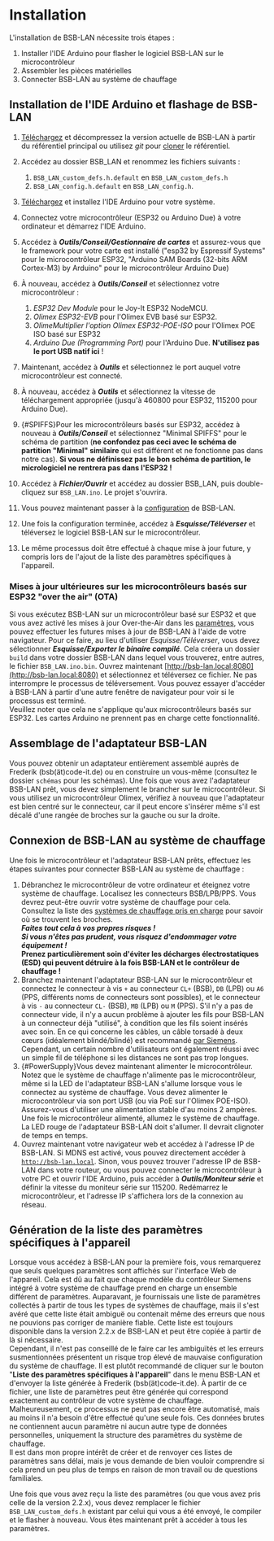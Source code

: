 # Installation
L'installation de BSB-LAN nécessite trois étapes :

1. Installer l'IDE Arduino pour flasher le logiciel BSB-LAN sur le microcontrôleur
1. Assembler les pièces matérielles
1. Connecter BSB-LAN au système de chauffage

## Installation de l'IDE Arduino et flashage de BSB-LAN

1. [Téléchargez](https://github.com/fredlcore/BSB-LAN/archive/refs/heads/master.zip) et décompressez la version actuelle de BSB-LAN à partir du référentiel principal ou utilisez *git* pour [cloner](https://github.com/fredlcore/BSB-LAN.git) le référentiel.
1. Accédez au dossier BSB_LAN et renommez les fichiers suivants :
    1. `BSB_LAN_custom_defs.h.default` en `BSB_LAN_custom_defs.h`
    1. `BSB_LAN_config.h.default` en `BSB_LAN_config.h`.
1. [Téléchargez](https://www.arduino.cc/en/software) et installez l'IDE Arduino pour votre système.
1. Connectez votre microcontrôleur (ESP32 ou Arduino Due) à votre ordinateur et démarrez l'IDE Arduino.
1. Accédez à ***Outils/Conseil/Gestionnaire de cartes*** et assurez-vous que le framework pour votre carte est installé ("esp32 by Espressif Systems" pour le microcontrôleur ESP32, "Arduino SAM Boards (32-bits ARM Cortex-M3) by Arduino" pour le microcontrôleur Arduino Due)
1. À nouveau, accédez à ***Outils/Conseil*** et sélectionnez votre microcontrôleur :
    1. *ESP32 Dev Module* pour le Joy-It ESP32 NodeMCU.
    1. *Olimex ESP32-EVB* pour l'Olimex EVB basé sur ESP32.
    1. *OlimeMultiplier l'option Olimex ESP32-POE-ISO* pour l'Olimex POE ISO basé sur ESP32
    1. *Arduino Due (Programming Port)* pour l'Arduino Due. **N'utilisez pas le port USB natif ici** !

1. Maintenant, accédez à ***Outils*** et sélectionnez le port auquel votre microcontrôleur est connecté.
1. À nouveau, accédez à ***Outils*** et sélectionnez la vitesse de téléchargement appropriée (jusqu'à 460800 pour ESP32, 115200 pour Arduino Due).

1. [](){#SPIFFS}Pour les microcontrôleurs basés sur ESP32, accédez à nouveau à ***Outils/Conseil*** et sélectionnez "Minimal SPIFFS" pour le schéma de partition (**ne confondez pas ceci avec le schéma de partition "Minimal" similaire** qui est différent et ne fonctionne pas dans notre cas). **Si vous ne définissez pas le bon schéma de partition, le micrologiciel ne rentrera pas dans l'ESP32 !**
1. Accédez à ***Fichier/Ouvrir*** et accédez au dossier BSB_LAN, puis double-cliquez sur `BSB_LAN.ino`. Le projet s'ouvrira.
1. Vous pouvez maintenant passer à la [configuration](configure.md) de BSB-LAN.
1. Une fois la configuration terminée, accédez à ***Esquisse/Téléverser*** et téléversez le logiciel BSB-LAN sur le microcontrôleur.
1. Le même processus doit être effectué à chaque mise à jour future, y compris lors de l'ajout de la liste des paramètres spécifiques à l'appareil.

### Mises à jour ultérieures sur les microcontrôleurs basés sur ESP32 "over the air" (OTA)

Si vous exécutez BSB-LAN sur un microcontrôleur basé sur ESP32 et que vous avez activé les mises à jour Over-the-Air dans les [paramètres](configure.md), vous pouvez effectuer les futures mises à jour de BSB-LAN à l'aide de votre navigateur. Pour ce faire, au lieu d'utiliser *Esquisse/Téléverser*, vous devez sélectionner ***Esquisse/Exporter le binaire compilé***. Cela créera un dossier `build` dans votre dossier BSB-LAN dans lequel vous trouverez, entre autres, le fichier `BSB_LAN.ino.bin`. Ouvrez maintenant [http://bsb-lan.local:8080](http://bsb-lan.local:8080) et sélectionnez et téléversez ce fichier. Ne pas interrompre le processus de téléversement. Vous pouvez essayer d'accéder à BSB-LAN à partir d'une autre fenêtre de navigateur pour voir si le processus est terminé.  
Veuillez noter que cela ne s'applique qu'aux microcontrôleurs basés sur ESP32. Les cartes Arduino ne prennent pas en charge cette fonctionnalité.

## Assemblage de l'adaptateur BSB-LAN
Vous pouvez obtenir un adaptateur entièrement assemblé auprès de Frederik (bsb(ät)code-it.de) ou en construire un vous-même (consultez le dossier `schémas` pour les schémas). Une fois que vous avez l'adaptateur BSB-LAN prêt, vous devez simplement le brancher sur le microcontrôleur. Si vous utilisez un microcontrôleur Olimex, vérifiez à nouveau que l'adaptateur est bien centré sur le connecteur, car il peut encore s'insérer même s'il est décalé d'une rangée de broches sur la gauche ou sur la droite.

## Connexion de BSB-LAN au système de chauffage

Une fois le microcontrôleur et l'adaptateur BSB-LAN prêts, effectuez les étapes suivantes pour connecter BSB-LAN au système de chauffage :

1. Débranchez le microcontrôleur de votre ordinateur et éteignez votre système de chauffage. Localisez les connecteurs BSB/LPB/PPS. Vous devrez peut-être ouvrir votre système de chauffage pour cela. Consultez la liste des [systèmes de chauffage pris en charge](supported_heating_systems.md) pour savoir où se trouvent les broches.<br>***Faites tout cela à vos propres risques !***<br>***Si vous n'êtes pas prudent, vous risquez d'endommager votre équipement !***<br>**Prenez particulièrement soin d'éviter les décharges électrostatiques (ESD) qui peuvent détruire à la fois BSB-LAN et le contrôleur de chauffage !**
1. Branchez maintenant l'adaptateur BSB-LAN sur le microcontrôleur et connectez le connecteur à vis `+` au connecteur `CL+` (BSB), `DB` (LPB) ou `A6` (PPS, différents noms de connecteurs sont possibles), et le connecteur à vis `-` au connecteur `CL-` (BSB), `MB` (LPB) ou `M` (PPS). S'il n'y a pas de connecteur vide, il n'y a aucun problème à ajouter les fils pour BSB-LAN à un connecteur déjà "utilisé", à condition que les fils soient insérés avec soin. En ce qui concerne les câbles, un câble torsadé à deux cœurs (idéalement blindé/blindé) est recommandé [par Siemens](https://sid.siemens.com/v/u/20140). Cependant, un certain nombre d'utilisateurs ont également réussi avec un simple fil de téléphone si les distances ne sont pas trop longues.
1. [](){#PowerSupply}Vous devez maintenant alimenter le microcontrôleur. Notez que le système de chauffage n'alimente pas le microcontrôleur, même si la LED de l'adaptateur BSB-LAN s'allume lorsque vous le connectez au système de chauffage. Vous devez alimenter le microcontrôleur via son port USB (ou via PoE sur l'Olimex POE-ISO). Assurez-vous d'utiliser une alimentation stable d'au moins 2 ampères. Une fois le microcontrôleur alimenté, allumez le système de chauffage. La LED rouge de l'adaptateur BSB-LAN doit s'allumer. Il devrait clignoter de temps en temps.
1. Ouvrez maintenant votre navigateur web et accédez à l'adresse IP de BSB-LAN. Si MDNS est activé, vous pouvez directement accéder à [`http://bsb-lan.local`](http://bsb-lan.local). Sinon, vous pouvez trouver l'adresse IP de BSB-LAN dans votre routeur, ou vous pouvez connecter le microcontrôleur à votre PC et ouvrir l'IDE Arduino, puis accéder à ***Outils/Moniteur série*** et définir la vitesse du moniteur série sur 115200. Redémarrez le microcontrôleur, et l'adresse IP s'affichera lors de la connexion au réseau.


## Génération de la liste des paramètres spécifiques à l'appareil

Lorsque vous accédez à BSB-LAN pour la première fois, vous remarquerez que seuls quelques paramètres sont affichés sur l'interface Web de l'appareil. Cela est dû au fait que chaque modèle du contrôleur Siemens intégré à votre système de chauffage prend en charge un ensemble différent de paramètres. Auparavant, je fournissais une liste de paramètres collectés à partir de tous les types de systèmes de chauffage, mais il s'est avéré que cette liste était ambiguë ou contenait même des erreurs que nous ne pouvions pas corriger de manière fiable. Cette liste est toujours disponible dans la version 2.2.x de BSB-LAN et peut être copiée à partir de là si nécessaire.  
Cependant, il n'est pas conseillé de le faire car les ambiguïtés et les erreurs susmentionnées présentent un risque trop élevé de mauvaise configuration du système de chauffage. Il est plutôt recommandé de cliquer sur le bouton "**Liste des paramètres spécifiques à l'appareil**" dans le menu BSB-LAN et d'envoyer la liste générée à Frederik (bsb(ät)code-it.de). À partir de ce fichier, une liste de paramètres peut être générée qui correspond exactement au contrôleur de votre système de chauffage. Malheureusement, ce processus ne peut pas encore être automatisé, mais au moins il n'a besoin d'être effectué qu'une seule fois. Ces données brutes ne contiennent aucun paramètre ni aucun autre type de données personnelles, uniquement la structure des paramètres du système de chauffage.  
Il est dans mon propre intérêt de créer et de renvoyer ces listes de paramètres sans délai, mais je vous demande de bien vouloir comprendre si cela prend un peu plus de temps en raison de mon travail ou de questions familiales.  

Une fois que vous avez reçu la liste des paramètres (ou que vous avez pris celle de la version 2.2.x), vous devez remplacer le fichier `BSB_LAN_custom_defs.h` existant par celui qui vous a été envoyé, le compiler et le flasher à nouveau. Vous êtes maintenant prêt à accéder à tous les paramètres.
